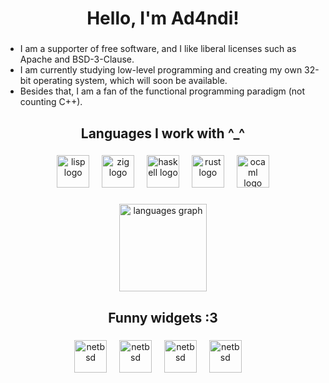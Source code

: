 <h1 align="center">Hello, I'm Ad4ndi!</h1>

###

<ul>
  <li>I am a supporter of free software, and I like liberal licenses such as Apache and BSD-3-Clause.</li>
  <li>I am currently studying low-level programming and creating my own 32-bit operating system, which will soon be available.</li>
  <li>Besides that, I am a fan of the functional programming paradigm (not counting C++).</li>
</ul>

###

<h2 align="center">Languages I work with ^_^</h2>

###

<div align="center">
  <img src="https://upload.wikimedia.org/wikipedia/commons/thumb/4/48/Lisp_logo.svg/120px-Lisp_logo.svg.png" height="52" alt="lisp logo"  />
  <img width="12" />
  <img src="https://cdn.jsdelivr.net/gh/devicons/devicon/icons/zig/zig-original.svg" height="52" alt="zig logo"  />
  <img width="12" />
  <img src="https://cdn.jsdelivr.net/gh/devicons/devicon/icons/haskell/haskell-original.svg" height="52" alt="haskell logo"  />
  <img width="12" />
  <img src="https://cdn.jsdelivr.net/gh/devicons/devicon/icons/rust/rust-original.svg" height="52" alt="rust logo"  />
  <img width="12" />
  <img src="https://cdn.jsdelivr.net/gh/devicons/devicon/icons/ocaml/ocaml-original.svg" height="52" alt="ocaml logo"  />
</div>

###

<div align="center">
  <img src="https://github-readme-stats.vercel.app/api/top-langs?username=Ad4ndi&locale=en&hide_title=true&layout=compact&card_width=320&langs_count=6&theme=onedark&hide_border=true&order=2" height="140" alt="languages graph"  />
</div>

###

<h2 align="center">Funny widgets :3</h2>

###

<div align="center">
  <img src="https://petercon.freeshell.org/images/powered-by-NetBSD.png" height="52" alt="netbsd"  />
  <img width="12" />
  <img src="https://www.usps.org/icons/apache_pb2.gif" height="52" alt="netbsd"  />
  <img width="12" />
  <img src="http://www.slackware.com/~msimons/slackware/grfx/shared/simplepwrSW.gif" height="52" alt="netbsd"  />
  <img width="12" />
  <img src="http://www.slackware.com/~msimons/slackware/grfx/shared/slacknowCT.jpg" height="52" alt="netbsd"  />
  <img width="12" />
</div>

###
